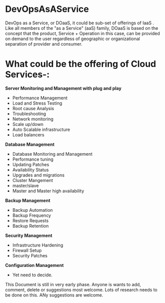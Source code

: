 # DevOpsAsAService
DevOps as a Service, or DOaaS, it could be sub-set of offerings of IaaS . Like all members of the "as a Service" (aaS) family, DOaaS is based on the concept that the product, Service + Operation in this case, can be provided on demand to the user regardless of geographic or organizational separation of provider and consumer.



What could be the offering of Cloud Services-:
==============================================


**Server Monitoring and Management with plug and play**

 - Performance Management
 - Load and Stress Testing
 - Root cause Analysis
 - Troubleshooting
 - Network monitoring
 - Scale up/down
 - Auto Scalable infrastructure
 - Load balancers

**Database Management**

 - Database Monitoring and Management
 - Performance tuning
 - Updating Patches
 - Availability Status
 - Upgrades and migrations
 - Cluster Mangement
 - master/slave
 - Master and Master high availability

**Backup Management**

 - Backup Automation
 - Backup Frequency
 - Restore Requests
 - Backup Retention

**Security Management**

 - Infrastructure Hardening
 - Firewall Setup
 - Security Patches

**Configuration Management**
 - Yet need to decide.
 
This Document is still in very early phase. Anyone is wants to add, comment, delete or suggestions most welcome. Lots of research needs to be done on this. ANy suggestions are welcome.
